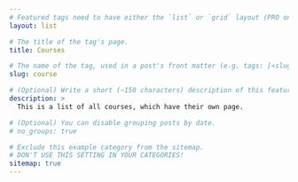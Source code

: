 ```yaml
---
# Featured tags need to have either the `list` or `grid` layout (PRO only).
layout: list

# The title of the tag's page.
title: Courses

# The name of the tag, used in a post's front matter (e.g. tags: [<slug>]).
slug: course

# (Optional) Write a short (~150 characters) description of this featured tag.
description: >
  This is a list of all courses, which have their own page.

# (Optional) You can disable grouping posts by date.
# no_groups: true

# Exclude this example category from the sitemap.
# DON'T USE THIS SETTING IN YOUR CATEGORIES!
sitemap: true
---
```

